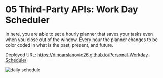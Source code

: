 # 05 Third-Party APIs: Work Day Scheduler

In here, you are able to set a hourly planner that saves your tasks even when you close out of the window. Every hour the planner changes to be color coded in what is the past, present, and future.

Deployed URL: https://dinoarslanovic26.github.io/Personal-Workday-Schedule/

![daily schedule](https://user-images.githubusercontent.com/117688172/210700237-2e27250f-e150-48e3-8c08-a4713dc26902.jpg)
